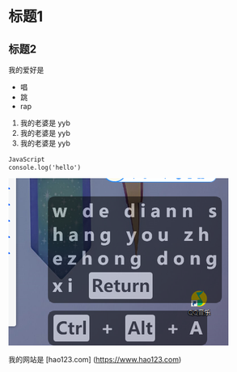 # 标题1
## 标题2

我的爱好是
* 唱
* 跳
* rap

1. 我的老婆是 yyb
2. 我的老婆是 yyb
3. 我的老婆是 yyb

```
JavaScript
console.log('hello')
```
![一张图片](zhanshi.png)


我的网站是 [hao123.com]
(https://www.hao123.com)